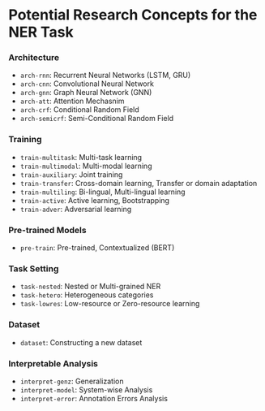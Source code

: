 # Potential Research Concepts for the NER Task

### Architecture
* `arch-rnn`: Recurrent Neural Networks (LSTM, GRU)
* `arch-cnn`:	Convolutional Neural Network
* `arch-gnn`: Graph Neural Network (GNN)
* `arch-att`:	Attention Mechasnim
* `arch-crf`:	Conditional Random Field
* `arch-semicrf`:	Semi-Conditional Random Field

### Training
* `train-multitask`:	Multi-task learning
* `train-multimodal`:	Multi-modal learning
* `train-auxiliary`:	Joint training
* `train-transfer`:	Cross-domain learning, Transfer or domain adaptation
* `train-multiling`:	Bi-lingual, Multi-lingual learning
* `train-active`:	Active learning, Bootstrapping
* `train-adver`:	Adversarial learning

### Pre-trained Models
* `pre-train`: Pre-trained, Contextualized (BERT)

### Task Setting
* `task-nested`:	Nested or Multi-grained NER
* `task-hetero`:	Heterogeneous categories
* `task-lowres`:	Low-resource or Zero-resource learning

### Dataset
* `dataset`:	Constructing a new dataset

### Interpretable Analysis
* `interpret-genz`:	Generalization
* `interpret-model`:	System-wise Analysis
* `interpret-error`:	Annotation Errors Analysis